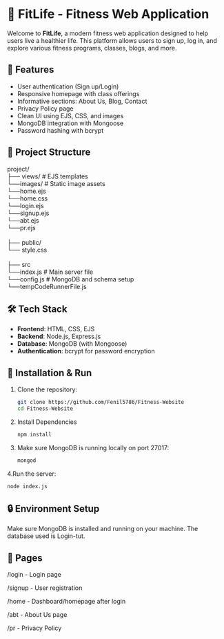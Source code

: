 # 💪 FitLife - Fitness Web Application

Welcome to **FitLife**, a modern fitness web application designed to help users live a healthier life. This platform allows users to sign up, log in, and explore various fitness programs, classes, blogs, and more.

## 🚀 Features

- User authentication (Sign up/Login)
- Responsive homepage with class offerings
- Informative sections: About Us, Blog, Contact
- Privacy Policy page
- Clean UI using EJS, CSS, and images
- MongoDB integration with Mongoose
- Password hashing with bcrypt

## 📂 Project Structure

project/ <br>
├── views/ # EJS templates <br>
  └──images/ # Static image assets <br>
  └──home.ejs <br>
  └──home.css <br>
  └──login.ejs <br>
  └──signup.ejs <br>
  └──abt.ejs <br>
  └──pr.ejs <br> <br>
├── public/  <br>
  └── style.css <br> <br>
├── src <br>
  └──index.js # Main server file <br>
  └──config.js # MongoDB and schema setup <br>
  └──tempCodeRunnerFile.js <br>



## 🛠️ Tech Stack

- **Frontend**: HTML, CSS, EJS
- **Backend**: Node.js, Express.js
- **Database**: MongoDB (with Mongoose)
- **Authentication**: bcrypt for password encryption

## 🧪 Installation & Run

1. Clone the repository:

   ```bash
   git clone https://github.com/Fenil5786/Fitness-Website
   cd Fitness-Website
   
2. Install Dependencies
   ```bash
   npm install

3. Make sure MongoDB is running locally on port 27017:

   ```bash
   mongod

4.Run the server:

   ```bash
   node index.js
```


## 🔒 Environment Setup
Make sure MongoDB is installed and running on your machine. The database used is Login-tut.


## 📄 Pages
/login - Login page

/signup - User registration

/home - Dashboard/homepage after login

/abt - About Us page

/pr - Privacy Policy
